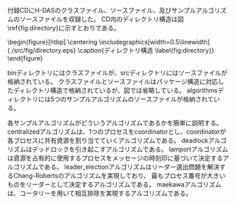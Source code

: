 付録CDにH-DASのクラスファイル、ソースファイル、及びサンプルアルゴリズムのソースファイルを収録した。
CD内のディレクトリ構造は図\ref{fig:directory}に示すとおりである。

\begin{figure}[htbp]
	\centering
	\includegraphics[width=0.5\linewidth]{./src/fig/directory.eps}
	\caption{ディレクトリ構造 \label{fig:directory}}
\end{figure}

binディレクトリにはクラスファイルが、srcディレクトリにはソースファイルが格納されている。
クラスファイルとソースファイルはパッケージ構造に対応したディレクトリ構造で格納されているが、図では省略している。
algorithmsディレクトリには5つのサンプルアルゴリズムのソースファイルが格納されている。

各サンプルアルゴリズムがどういうアルゴリズムであるかを簡単に説明する。
centralizedアルゴリズムは、1つのプロセスをcoordinatorとし、coordinatorが各プロセスに共有資源を割り当てていくアルゴリズムである。
deadlockアルゴリズムはデッドロックを引き起こすアルゴリズムである。
lamportアルゴリズムは資源を占有的に使用するプロセスをメッセージの時刻印に基づいて決定するアルゴリズムである。
leader_electionアルゴリズムはリーダー選出問題を解決するChang-Robertsのアルゴリズムを実現しており、
最もプロセス番号が大きいものをリーダーとして決定するアルゴリズムである。
maekawaアルゴリズムは、コータリーを用いて相互排除を実現するアルゴリズムである。
